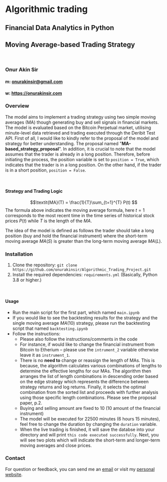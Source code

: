 # Algorithmic trading
## Financial Data Analytics in Python
## Moving Average-based Trading Strategy
<br>

### Onur Akin **Sir**
#### m: onurakinsir@gmail.com
#### w: https://onurakinsir.com

### Overview
The model aims to implement a trading strategy using two simple moving averages (MA) though generating buy and sell signals in financial markets. The model is evaluated based on the Bitcoin Perpetual market, utilising minute-level data retrieved and trading executed through the Deribit Test API. First of all, I would like to kindly refer to the proposal of the model and strategy for better understanding. The proposal named "__MA-based_strategy_proposal__".
In addition, it is crucial to note that the model assumes that the trader is already in a long position. Therefore, before initiating the process, the position variable is set to ` position = True `, which indicates that the trader is in a long position. On the other hand, if the trader is in a short position, `position = False`. 

<br>

#### Strategy and Trading Logic
$$\textit{MA}(T) = \frac{1}{T}\sum_{t=1}^{T} P(t)
$$
The formula above indicates the moving average formula, here $t=1$ corresponds to the most recent time in the time series of historical stock prices $P(t)$ while $T$ is the length of the $MA$.

The idea of the model is defined as follows the trader should take a long position (buy and hold the financial instrument) where the short-term moving average $MA(S)$ is greater than the long-term moving average $MA(L)$.

### Installation
1. Clone the repository: `git clone https://github.com/onurakinsir/Algorithmic_Trading_Project.git`
2. Install the required dependencies: `requirements.yml` (Basically, Python 3.8 or higher.)

<br>

#### Usage
- Run the main script for the first part, which named `main.ipynb`
- If you would like to see the backtesting results for the strategy and the single moving average $MA(10)$ strategy, please run the backtesting script that named `backtesting.ipynb`
- Follow the instructions:
    - Please also follow the instructions/comments in the code
    - For instance, if would like to change the financial instrument from Bitcoin to Etherium – please use the `intrument_2` variable otherwise leave it as `instrument_1`.
    - There is no __need to__ change or reassign the length of MAs. This is because, the algorithm calculates various combinations of lengths to determine the effective lengths for our MAs. The algorithm then arranges the list of length combinations in descending order based on the edge strategy which represents the difference between strategy returns and log returns. Finally, it selects the optimal combination from the sorted list and proceeds with further analysis using those specific length combinations. Please see the proposal paper, p.2.
    - Buying and selling amount are fixed to 10 (10 amount of the financial instrument)  
    - The model will be executed for 22500 minutes (6 hours 15 minutes), feel free to change the duration by changing the `duration` variable.
    - When the live trading is finished, it will save the databse into your directory and will print `this code executed successfully`. Next, you will see two plots which will indicate the short-term and longer-term moving averages and close prices.

### Contact
For question or feedback, you can send me an [email](mailto:onurakinsir@gmail.com) or visit my [personal website](https://onurakinsir.com).
